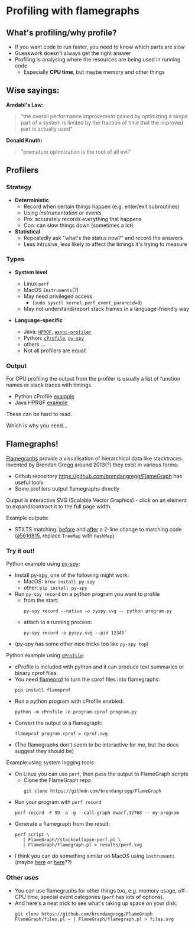 # Profiling with flamegraphs

## What's profiling/why profile?

- If you want code to run faster, you need to know which parts are slow
- Guesswork doesn't always get the right answer
- Profiling is analysing where the resources are being used in running code
  - Especially **CPU time**, but maybe memory and other things

## Wise sayings:

**Amdahl's Law:**
> "the overall performance improvement gained by optimizing a single part of a system is limited by the fraction of time that the improved part is actually used"

**Donald Knuth:**
> "premature optimization is the root of all evil"

## Profilers

### Strategy

- **Deterministic**
  - Record when certain things happen (e.g. enter/exit subroutines)
  - Using _instrumentation_ or _events_
  - Pro: accurately records everything that happens
  - Con: can slow things down (sometimes a lot)
- **Statistical**
  - Repeatedly ask "what's the status now?" and record the answers
  - Less intrusive, less likely to affect the timings it's trying to measure

### Types

- **System level**
  - Linux `perf`
  - MacOS `Instruments`(?)
  - May need privileged access 
    - (`sudo sysctl kernel.perf_event_paranoid=0`)
  - May not understand/report stack frames in a language-friendly way

- **Language-specific**
  - Java: [`HPROF`](https://docs.oracle.com/javase/8/docs/technotes/samples/hprof.html),
          [`async-profiler`](https://github.com/async-profiler/async-profiler)
  - Python: [`cProfile`](https://docs.python.org/3/library/profile.html),
            [`py-spy`](https://github.com/benfred/py-spy)
  - others ...
  - Not all profilers are equal!

### Output

For CPU profiling the output from the profiler is usually a list of
function names or stack traces with timings.
- Python cProfile [example](https://www.star.bristol.ac.uk/mbt/flamegraphs/match1-cprofile.txt)
- Java HPROF [example](https://www.star.bristol.ac.uk/mbt/flamegraphs/stilts.hprof)

These can be hard to read.

Which is why you need...

## Flamegraphs!

[Flamegraphs](https://www.brendangregg.com/flamegraphs.html)
provide a visualisation of hierarchical data like stacktraces.
Invented by Brendan Gregg around 2013(?)
they exist in various forms:

- Github repository https://github.com/brendangregg/FlameGraph
  has useful tools
- Some profilers output flamegraphs directly

Output is interactive SVG (Scalable Vector Graphics) - click on an
element to expand/contract it to the full page width.

Example outputs:
- STILTS matching:
  [before](https://www.star.bristol.ac.uk/mbt/flamegraphs/stilts-treeset.html)
  and
  [after](https://www.star.bristol.ac.uk/mbt/flamegraphs/stilts-hashset.html)
  a 2-line change to matching code
  ([a561d815](https://github.com/Starlink/starjava/commit/a561d815a),
   replace `TreeMap` with `HashMap`)

### Try it out!

Python example using [py-spy](https://github.com/benfred/py-spy):
- Install py-spy, one of the following might work:
  - MacOS: `brew install py-spy`
  - other: `pip install py-spy`
- Run `py-spy record` on a python program you want to profile
  - from the start:
    ```
    py-spy record --native -o pyspy.svg -- python program.py
    ```
  - attach to a running process:
    ```
    py-spy record -o pyspy.svg --pid 12345`
    ```
- (py-spy has some other nice tricks too like `py-spy top`)

Python example using
[`cProfile`](https://docs.python.org/3/library/profile.html):
- cProfile is included with python and it can produce text summaries
  or binary cprof files.
- You need [flameprof](https://pypi.org/project/flameprof/) to turn
  the cprof files into flamegraphs:
  ```
  pip install flameprof
  ```
- Run a python program with cProfile enabled:
  ```
  python -m cProfile -o program.cprof program.py 
  ```
- Convert the output to a flamegraph:
  ```
  flameprof program.cprof > cprof.svg
- (The flamegraphs don't seem to be interactive for me, but the docs
  suggest they should be)

Example using system logging tools:
- On Linux you can use `perf`, then pass the output to FlameGraph scripts
  - Clone the FlameGraph repo
    ```
    git clone https://github.com/brendangregg/FlameGraph
    ```
- Run your program with `perf record`
  ```
  perf record -F 99 -a -g --call-graph dwarf,32768 -- my-program

  ```
- Generate a flamegraph from the result:
  ```
  perf script \
     | FlameGraph//stackcollapse-perf.pl \
     | FlameGraph/flamegraph.pl > results/perf.svg

  ```
- I think you can do something similar on MacOS using `Instruments`
  (maybe [here](https://github.com/Kelvenbit/FlameGraphs-Instruments)
   or [here](https://carol-nichols.com/2015/12/09/rust-profiling-on-osx-cpu-time/)??)


### Other uses

- You can use flamegraphs for other things too, e.g.  memory usage,
  off-CPU time, special event categories (`perf` has lots of options).
- And here's a neat trick to see what's taking up space on your disk:
  ```
  git clone https://github.com/brendangregg/FlameGraph
  FlameGraph/files.pl ~ | FlameGraph/flamegraph.pl > files.svg
  ```



